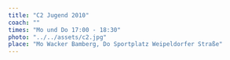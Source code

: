 ```yaml
---
title: "C2 Jugend 2010"
coach: ""
times: "Mo und Do 17:00 - 18:30"
photo: "../../assets/c2.jpg"
place: "Mo Wacker Bamberg, Do Sportplatz Weipeldorfer Straße"
---
```

